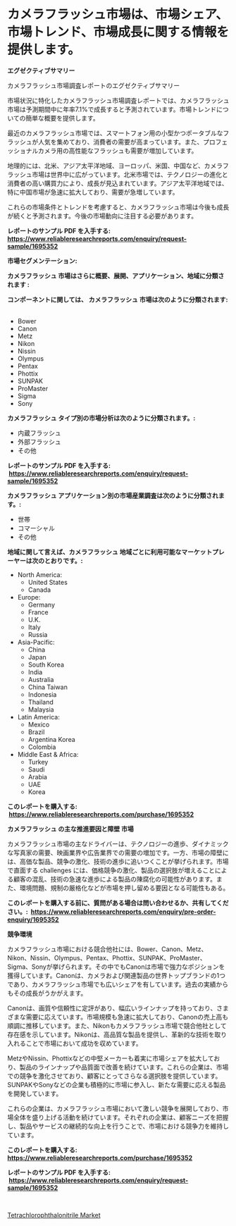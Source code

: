 <p><h1>カメラフラッシュ市場は、市場シェア、市場トレンド、市場成長に関する情報を提供します。</h1></p><p><strong>エグゼクティブサマリー</strong></p>
<p><p>カメラフラッシュ市場調査レポートのエグゼクティブサマリー</p><p>市場状況に特化したカメラフラッシュ市場調査レポートでは、カメラフラッシュ市場は予測期間中に年率7.1%で成長すると予測されています。市場トレンドについての簡単な概要を提供します。</p><p>最近のカメラフラッシュ市場では、スマートフォン用の小型かつポータブルなフラッシュが人気を集めており、消費者の需要が高まっています。また、プロフェッショナルカメラ用の高性能なフラッシュも需要が増加しています。</p><p>地理的には、北米、アジア太平洋地域、ヨーロッパ、米国、中国など、カメラフラッシュ市場は世界中に広がっています。北米市場では、テクノロジーの進化と消費者の高い購買力により、成長が見込まれています。アジア太平洋地域では、特に中国市場が急速に拡大しており、需要が急増しています。</p><p>これらの市場条件とトレンドを考慮すると、カメラフラッシュ市場は今後も成長が続くと予測されます。今後の市場動向に注目する必要があります。</p></p>
<p><strong>レポートのサンプル PDF を入手する: <a href="https://www.reliableresearchreports.com/enquiry/request-sample/1695352">https://www.reliableresearchreports.com/enquiry/request-sample/1695352</a></strong></p>
<p><strong>市場セグメンテーション:</strong></p>
<p><strong> カメラフラッシュ 市場はさらに概要、展開、アプリケーション、地域に分類されます :</strong></p>
<p><strong>コンポーネントに関しては、 カメラフラッシュ 市場は次のように分類されます: &nbsp;</strong></p>
<p><ul><li>Bower</li><li>Canon</li><li>Metz</li><li>Nikon</li><li>Nissin</li><li>Olympus</li><li>Pentax</li><li>Phottix</li><li>SUNPAK</li><li>ProMaster</li><li>Sigma</li><li>Sony</li></ul></p>
<p><strong> カメラフラッシュ タイプ別の市場分析は次のように分類されます。:</strong></p>
<p><ul><li>内蔵フラッシュ</li><li>外部フラッシュ</li><li>その他</li></ul></p>
<p><strong>レポートのサンプル PDF を入手する: &nbsp;<a href="https://www.reliableresearchreports.com/enquiry/request-sample/1695352">https://www.reliableresearchreports.com/enquiry/request-sample/1695352</a></strong></p>
<p><strong> カメラフラッシュ アプリケーション別の市場産業調査は次のように分類されます。:</strong></p>
<p><ul><li>世帯</li><li>コマーシャル</li><li>その他</li></ul></p>
<p><strong>地域に関して言えば、カメラフラッシュ 地域ごとに利用可能なマーケットプレーヤーは次のとおりです。:</strong></p>
<p><ul>
    <li>
        North America:
        <ul>
            <li>United States</li>
            <li>Canada</li>
        </ul>
    </li>
    <li>
        Europe:
        <ul>
            <li>Germany</li>
            <li>France</li>
            <li>U.K.</li>
            <li>Italy</li>
            <li>Russia</li>
        </ul>
    </li>
    <li>
        Asia-Pacific:
        <ul>
            <li>China</li>
            <li>Japan</li>
            <li>South Korea</li>
            <li>India</li>
            <li>Australia</li>
            <li>China Taiwan</li>
            <li>Indonesia</li>
            <li>Thailand</li>
            <li>Malaysia</li>
        </ul>
    </li>
    <li>
        Latin America:
        <ul>
            <li>Mexico</li>
            <li>Brazil</li>
            <li>Argentina Korea</li>
            <li>Colombia</li>
        </ul>
    </li>
    <li>
        Middle East & Africa:
        <ul>
            <li>Turkey</li>
            <li>Saudi</li>
            <li>Arabia</li>
            <li>UAE</li>
            <li>Korea</li>
        </ul>
    </li>
    </ul></p>
<p><strong>このレポートを購入する: &nbsp;<a href="https://www.reliableresearchreports.com/purchase/1695352">https://www.reliableresearchreports.com/purchase/1695352</a></strong></p>
<p><strong>カメラフラッシュ の主な推進要因と障壁 市場</strong></p>
<p><p>カメラフラッシュ市場の主なドライバーは、テクノロジーの進歩、ダイナミックな写真家の需要、映画業界や広告業界での需要の増加です。一方、市場の障壁には、高価な製品、競争の激化、技術の進歩に追いつくことが挙げられます。市場で直面する challenges には、価格競争の激化、製品の選択肢が増えることによる顧客の混乱、技術の急速な進歩による製品の陳腐化の可能性があります。また、環境問題、規制の厳格化などが市場を押し留める要因となる可能性もある。</p></p>
<p><strong>このレポートを購入する前に、質問がある場合は問い合わせるか、共有してください。:&nbsp; <a href="https://www.reliableresearchreports.com/enquiry/pre-order-enquiry/1695352">https://www.reliableresearchreports.com/enquiry/pre-order-enquiry/1695352</a></strong></p>
<p><strong>競争環境</strong></p>
<p><p>カメラフラッシュ市場における競合他社には、Bower、Canon、Metz、Nikon、Nissin、Olympus、Pentax、Phottix、SUNPAK、ProMaster、Sigma、Sonyが挙げられます。その中でもCanonは市場で強力なポジションを獲得しています。Canonは、カメラおよび関連製品の世界トップブランドの1つであり、カメラフラッシュ市場でも広いシェアを有しています。過去の実績からもその成長がうかがえます。</p><p>Canonは、画質や信頼性に定評があり、幅広いラインナップを持っており、さまざまな需要に応えています。市場規模も急速に拡大しており、Canonの売上高も順調に推移しています。また、Nikonもカメラフラッシュ市場で競合他社として存在感を示しています。Nikonは、高品質な製品を提供し、革新的な技術を取り入れることで市場において成功を収めています。</p><p>MetzやNissin、Phottixなどの中堅メーカーも着実に市場シェアを拡大しており、製品のラインナップや品質面で改善を続けています。これらの企業は、市場での競争を激化させており、顧客にとってさらなる選択肢を提供しています。SUNPAKやSonyなどの企業も積極的に市場に参入し、新たな需要に応える製品を開発しています。</p><p>これらの企業は、カメラフラッシュ市場において激しい競争を展開しており、市場全体を盛り上げる活動を続けています。それぞれの企業は、顧客ニーズを把握し、製品やサービスの継続的な向上を行うことで、市場における競争力を維持しています。</p></p>
<p><strong>このレポートを購入する: &nbsp; <a href="https://www.reliableresearchreports.com/purchase/1695352">https://www.reliableresearchreports.com/purchase/1695352</a></strong></p>
<p><strong>レポートのサンプル PDF を入手する: &nbsp;<a href="https://www.reliableresearchreports.com/enquiry/request-sample/1695352">https://www.reliableresearchreports.com/enquiry/request-sample/1695352</a></strong><strong></strong></p>
<p>&nbsp;</p>
<p><p><a href="https://github.com/Hazelklievgspy6vdcsmu106w/Market-Research-Report-List-1/blob/main/tetrachlorophthalonitrile-market.md">Tetrachlorophthalonitrile Market</a></p></p>